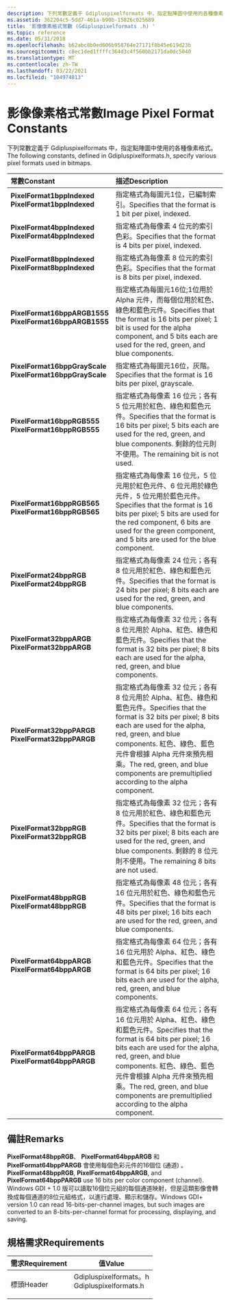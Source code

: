 ```yaml
---
description: 下列常數定義于 Gdipluspixelformats 中，指定點陣圖中使用的各種像素格式。
ms.assetid: 362204c5-5dd7-461a-b90b-15826c025689
title: '影像像素格式常數 (Gdipluspixelformats .h) '
ms.topic: reference
ms.date: 05/31/2018
ms.openlocfilehash: b62abc8b0ed606b958764e27171f8b45e619d23b
ms.sourcegitcommit: c8ec1ded1ffffc364d3c4f560bb2171da0dc5040
ms.translationtype: MT
ms.contentlocale: zh-TW
ms.lasthandoff: 03/22/2021
ms.locfileid: "104974813"
---
```

# <a name="image-pixel-format-constants"></a><span data-ttu-id="dcf83-103">影像像素格式常數</span><span class="sxs-lookup"><span data-stu-id="dcf83-103">Image Pixel Format Constants</span></span>

<span data-ttu-id="dcf83-104">下列常數定義于 Gdipluspixelformats 中，指定點陣圖中使用的各種像素格式。</span><span class="sxs-lookup"><span data-stu-id="dcf83-104">The following constants, defined in Gdipluspixelformats.h, specify various pixel formats used in bitmaps.</span></span>



| <span data-ttu-id="dcf83-105">常數</span><span class="sxs-lookup"><span data-stu-id="dcf83-105">Constant</span></span>                                                                                                                                                                                                                                     | <span data-ttu-id="dcf83-106">描述</span><span class="sxs-lookup"><span data-stu-id="dcf83-106">Description</span></span>                                                                                                                                                                                                               |
|:---------------------------------------------------------------------------------------------------------------------------------------------------------------------------------------------------------------------------------------------|:--------------------------------------------------------------------------------------------------------------------------------------------------------------------------------------------------------------------------|
| <span id="PixelFormat1bppIndexed"></span><span id="pixelformat1bppindexed"></span><span id="PIXELFORMAT1BPPINDEXED"></span><dl> <span data-ttu-id="dcf83-107"><dt>**PixelFormat1bppIndexed**</dt></span><span class="sxs-lookup"><span data-stu-id="dcf83-107"><dt>**PixelFormat1bppIndexed**</dt></span></span> </dl>             | <span data-ttu-id="dcf83-108">指定格式為每圖元1位，已編制索引。</span><span class="sxs-lookup"><span data-stu-id="dcf83-108">Specifies that the format is 1 bit per pixel, indexed.</span></span><br/>                                                                                                                                                         |
| <span id="PixelFormat4bppIndexed"></span><span id="pixelformat4bppindexed"></span><span id="PIXELFORMAT4BPPINDEXED"></span><dl> <span data-ttu-id="dcf83-109"><dt>**PixelFormat4bppIndexed**</dt></span><span class="sxs-lookup"><span data-stu-id="dcf83-109"><dt>**PixelFormat4bppIndexed**</dt></span></span> </dl>             | <span data-ttu-id="dcf83-110">指定格式為每像素 4 位元的索引色彩。</span><span class="sxs-lookup"><span data-stu-id="dcf83-110">Specifies that the format is 4 bits per pixel, indexed.</span></span><br/>                                                                                                                                                        |
| <span id="PixelFormat8bppIndexed"></span><span id="pixelformat8bppindexed"></span><span id="PIXELFORMAT8BPPINDEXED"></span><dl> <span data-ttu-id="dcf83-111"><dt>**PixelFormat8bppIndexed**</dt></span><span class="sxs-lookup"><span data-stu-id="dcf83-111"><dt>**PixelFormat8bppIndexed**</dt></span></span> </dl>             | <span data-ttu-id="dcf83-112">指定格式為每像素 8 位元的索引色彩。</span><span class="sxs-lookup"><span data-stu-id="dcf83-112">Specifies that the format is 8 bits per pixel, indexed.</span></span><br/>                                                                                                                                                        |
| <span id="PixelFormat16bppARGB1555"></span><span id="pixelformat16bppargb1555"></span><span id="PIXELFORMAT16BPPARGB1555"></span><dl> <span data-ttu-id="dcf83-113"><dt>**PixelFormat16bppARGB1555**</dt></span><span class="sxs-lookup"><span data-stu-id="dcf83-113"><dt>**PixelFormat16bppARGB1555**</dt></span></span> </dl>     | <span data-ttu-id="dcf83-114">指定格式為每圖元16位;1位用於 Alpha 元件，而每個位用於紅色、綠色和藍色元件。</span><span class="sxs-lookup"><span data-stu-id="dcf83-114">Specifies that the format is 16 bits per pixel; 1 bit is used for the alpha component, and 5 bits each are used for the red, green, and blue components.</span></span><br/>                                                       |
| <span id="PixelFormat16bppGrayScale"></span><span id="pixelformat16bppgrayscale"></span><span id="PIXELFORMAT16BPPGRAYSCALE"></span><dl> <span data-ttu-id="dcf83-115"><dt>**PixelFormat16bppGrayScale**</dt></span><span class="sxs-lookup"><span data-stu-id="dcf83-115"><dt>**PixelFormat16bppGrayScale**</dt></span></span> </dl> | <span data-ttu-id="dcf83-116">指定格式為每圖元16位，灰階。</span><span class="sxs-lookup"><span data-stu-id="dcf83-116">Specifies that the format is 16 bits per pixel, grayscale.</span></span><br/>                                                                                                                                                     |
| <span id="PixelFormat16bppRGB555"></span><span id="pixelformat16bpprgb555"></span><span id="PIXELFORMAT16BPPRGB555"></span><dl> <span data-ttu-id="dcf83-117"><dt>**PixelFormat16bppRGB555**</dt></span><span class="sxs-lookup"><span data-stu-id="dcf83-117"><dt>**PixelFormat16bppRGB555**</dt></span></span> </dl>             | <span data-ttu-id="dcf83-118">指定格式為每像素 16 位元；各有 5 位元用於紅色、綠色和藍色元件。</span><span class="sxs-lookup"><span data-stu-id="dcf83-118">Specifies that the format is 16 bits per pixel; 5 bits each are used for the red, green, and blue components.</span></span> <span data-ttu-id="dcf83-119">剩餘的位元則不使用。</span><span class="sxs-lookup"><span data-stu-id="dcf83-119">The remaining bit is not used.</span></span><br/>                                                                   |
| <span id="PixelFormat16bppRGB565"></span><span id="pixelformat16bpprgb565"></span><span id="PIXELFORMAT16BPPRGB565"></span><dl> <span data-ttu-id="dcf83-120"><dt>**PixelFormat16bppRGB565**</dt></span><span class="sxs-lookup"><span data-stu-id="dcf83-120"><dt>**PixelFormat16bppRGB565**</dt></span></span> </dl>             | <span data-ttu-id="dcf83-121">指定格式為每像素 16 位元，5 位元用於紅色元件、6 位元用於綠色元件，5 位元用於藍色元件。</span><span class="sxs-lookup"><span data-stu-id="dcf83-121">Specifies that the format is 16 bits per pixel; 5 bits are used for the red component, 6 bits are used for the green component, and 5 bits are used for the blue component.</span></span><br/>                                    |
| <span id="PixelFormat24bppRGB"></span><span id="pixelformat24bpprgb"></span><span id="PIXELFORMAT24BPPRGB"></span><dl> <span data-ttu-id="dcf83-122"><dt>**PixelFormat24bppRGB**</dt></span><span class="sxs-lookup"><span data-stu-id="dcf83-122"><dt>**PixelFormat24bppRGB**</dt></span></span> </dl>                         | <span data-ttu-id="dcf83-123">指定格式為每像素 24 位元；各有 8 位元用於紅色、綠色和藍色元件。</span><span class="sxs-lookup"><span data-stu-id="dcf83-123">Specifies that the format is 24 bits per pixel; 8 bits each are used for the red, green, and blue components.</span></span><br/>                                                                                                  |
| <span id="PixelFormat32bppARGB"></span><span id="pixelformat32bppargb"></span><span id="PIXELFORMAT32BPPARGB"></span><dl> <span data-ttu-id="dcf83-124"><dt>**PixelFormat32bppARGB**</dt></span><span class="sxs-lookup"><span data-stu-id="dcf83-124"><dt>**PixelFormat32bppARGB**</dt></span></span> </dl>                     | <span data-ttu-id="dcf83-125">指定格式為每像素 32 位元；各有 8 位元用於 Alpha、紅色、綠色和藍色元件。</span><span class="sxs-lookup"><span data-stu-id="dcf83-125">Specifies that the format is 32 bits per pixel; 8 bits each are used for the alpha, red, green, and blue components.</span></span><br/>                                                                                           |
| <span id="PixelFormat32bppPARGB"></span><span id="pixelformat32bpppargb"></span><span id="PIXELFORMAT32BPPPARGB"></span><dl> <span data-ttu-id="dcf83-126"><dt>**PixelFormat32bppPARGB**</dt></span><span class="sxs-lookup"><span data-stu-id="dcf83-126"><dt>**PixelFormat32bppPARGB**</dt></span></span> </dl>                 | <span data-ttu-id="dcf83-127">指定格式為每像素 32 位元；各有 8 位元用於 Alpha、紅色、綠色和藍色元件。</span><span class="sxs-lookup"><span data-stu-id="dcf83-127">Specifies that the format is 32 bits per pixel; 8 bits each are used for the alpha, red, green, and blue components.</span></span> <span data-ttu-id="dcf83-128">紅色、綠色、藍色元件會根據 Alpha 元件來預先相乘。</span><span class="sxs-lookup"><span data-stu-id="dcf83-128">The red, green, and blue components are premultiplied according to the alpha component.</span></span><br/>   |
| <span id="PixelFormat32bppRGB"></span><span id="pixelformat32bpprgb"></span><span id="PIXELFORMAT32BPPRGB"></span><dl> <span data-ttu-id="dcf83-129"><dt>**PixelFormat32bppRGB**</dt></span><span class="sxs-lookup"><span data-stu-id="dcf83-129"><dt>**PixelFormat32bppRGB**</dt></span></span> </dl>                         | <span data-ttu-id="dcf83-130">指定格式為每像素 32 位元；各有 8 位元用於紅色、綠色和藍色元件。</span><span class="sxs-lookup"><span data-stu-id="dcf83-130">Specifies that the format is 32 bits per pixel; 8 bits each are used for the red, green, and blue components.</span></span> <span data-ttu-id="dcf83-131">剩餘的 8 位元則不使用。</span><span class="sxs-lookup"><span data-stu-id="dcf83-131">The remaining 8 bits are not used.</span></span><br/>                                                               |
| <span id="PixelFormat48bppRGB"></span><span id="pixelformat48bpprgb"></span><span id="PIXELFORMAT48BPPRGB"></span><dl> <span data-ttu-id="dcf83-132"><dt>**PixelFormat48bppRGB**</dt></span><span class="sxs-lookup"><span data-stu-id="dcf83-132"><dt>**PixelFormat48bppRGB**</dt></span></span> </dl>                         | <span data-ttu-id="dcf83-133">指定格式為每像素 48 位元；各有 16 位元用於紅色、綠色和藍色元件。</span><span class="sxs-lookup"><span data-stu-id="dcf83-133">Specifies that the format is 48 bits per pixel; 16 bits each are used for the red, green, and blue components.</span></span><br/>                                                                                                 |
| <span id="PixelFormat64bppARGB"></span><span id="pixelformat64bppargb"></span><span id="PIXELFORMAT64BPPARGB"></span><dl> <span data-ttu-id="dcf83-134"><dt>**PixelFormat64bppARGB**</dt></span><span class="sxs-lookup"><span data-stu-id="dcf83-134"><dt>**PixelFormat64bppARGB**</dt></span></span> </dl>                     | <span data-ttu-id="dcf83-135">指定格式為每像素 64 位元；各有 16 位元用於 Alpha、紅色、綠色和藍色元件。</span><span class="sxs-lookup"><span data-stu-id="dcf83-135">Specifies that the format is 64 bits per pixel; 16 bits each are used for the alpha, red, green, and blue components.</span></span><br/>                                                                                          |
| <span id="PixelFormat64bppPARGB"></span><span id="pixelformat64bpppargb"></span><span id="PIXELFORMAT64BPPPARGB"></span><dl> <span data-ttu-id="dcf83-136"><dt>**PixelFormat64bppPARGB**</dt></span><span class="sxs-lookup"><span data-stu-id="dcf83-136"><dt>**PixelFormat64bppPARGB**</dt></span></span> </dl>                 | <span data-ttu-id="dcf83-137">指定格式為每像素 64 位元；各有 16 位元用於 Alpha、紅色、綠色和藍色元件。</span><span class="sxs-lookup"><span data-stu-id="dcf83-137">Specifies that the format is 64 bits per pixel; 16 bits each are used for the alpha, red, green, and blue components.</span></span> <span data-ttu-id="dcf83-138">紅色、綠色、藍色元件會根據 Alpha 元件來預先相乘。</span><span class="sxs-lookup"><span data-stu-id="dcf83-138">The red, green, and blue components are premultiplied according to the alpha component.</span></span> <br/> |



## <a name="remarks"></a><span data-ttu-id="dcf83-139">備註</span><span class="sxs-lookup"><span data-stu-id="dcf83-139">Remarks</span></span>

<span data-ttu-id="dcf83-140">**PixelFormat48bppRGB**、 **PixelFormat64bppARGB** 和 **PixelFormat64bppPARGB** 會使用每個色彩元件的16個位 (通道) 。</span><span class="sxs-lookup"><span data-stu-id="dcf83-140">**PixelFormat48bppRGB**, **PixelFormat64bppARGB**, and **PixelFormat64bppPARGB** use 16 bits per color component (channel).</span></span> <span data-ttu-id="dcf83-141">Windows GDI + 1.0 版可以讀取16個位元組的每個通道映射，但是這類影像會轉換成每個通道的8位元組格式，以進行處理、顯示和儲存。</span><span class="sxs-lookup"><span data-stu-id="dcf83-141">Windows GDI+ version 1.0 can read 16-bits-per-channel images, but such images are converted to an 8-bits-per-channel format for processing, displaying, and saving.</span></span>

## <a name="requirements"></a><span data-ttu-id="dcf83-142">規格需求</span><span class="sxs-lookup"><span data-stu-id="dcf83-142">Requirements</span></span>



| <span data-ttu-id="dcf83-143">需求</span><span class="sxs-lookup"><span data-stu-id="dcf83-143">Requirement</span></span> | <span data-ttu-id="dcf83-144">值</span><span class="sxs-lookup"><span data-stu-id="dcf83-144">Value</span></span> |
|-------------------|--------------------------------------------------------------------------------------------------|
| <span data-ttu-id="dcf83-145">標頭</span><span class="sxs-lookup"><span data-stu-id="dcf83-145">Header</span></span><br/> | <dl> <span data-ttu-id="dcf83-146"><dt>Gdipluspixelformats。h</dt></span><span class="sxs-lookup"><span data-stu-id="dcf83-146"><dt>Gdipluspixelformats.h</dt></span></span> </dl> |



 

 




